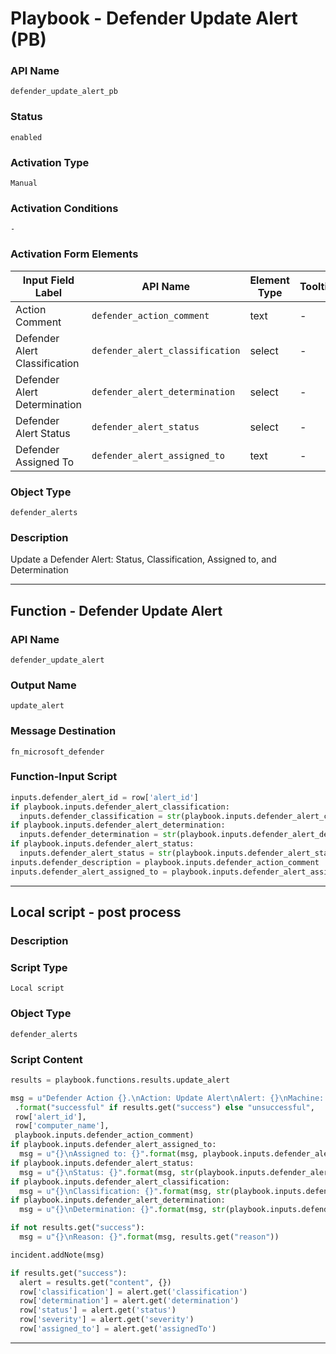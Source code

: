 <!--
    DO NOT MANUALLY EDIT THIS FILE
    THIS FILE IS AUTOMATICALLY GENERATED WITH resilient-sdk codegen
    Generated with resilient-sdk v50.0.131
-->

# Playbook - Defender Update Alert (PB)

### API Name
`defender_update_alert_pb`

### Status
`enabled`

### Activation Type
`Manual`

### Activation Conditions
`-`

### Activation Form Elements
| Input Field Label | API Name | Element Type | Tooltip | Requirement |
| ----------------- | -------- | ------------ | ------- | ----------- |
| Action Comment | `defender_action_comment` | text | - | Always |
| Defender Alert Classification | `defender_alert_classification` | select | - | Optional |
| Defender Alert Determination | `defender_alert_determination` | select | - | Optional |
| Defender Alert Status | `defender_alert_status` | select | - | Optional |
| Defender Assigned To | `defender_alert_assigned_to` | text | - | Optional |

### Object Type
`defender_alerts`

### Description
Update a Defender Alert: Status, Classification, Assigned to, and Determination


---
## Function - Defender Update Alert

### API Name
`defender_update_alert`

### Output Name
`update_alert`

### Message Destination
`fn_microsoft_defender`

### Function-Input Script
```python
inputs.defender_alert_id = row['alert_id']
if playbook.inputs.defender_alert_classification:
  inputs.defender_classification = str(playbook.inputs.defender_alert_classification)
if playbook.inputs.defender_alert_determination:
  inputs.defender_determination = str(playbook.inputs.defender_alert_determination)
if playbook.inputs.defender_alert_status:
  inputs.defender_alert_status = str(playbook.inputs.defender_alert_status)
inputs.defender_description = playbook.inputs.defender_action_comment
inputs.defender_alert_assigned_to = playbook.inputs.defender_alert_assigned_to
```

---

## Local script - post process

### Description


### Script Type
`Local script`

### Object Type
`defender_alerts`

### Script Content
```python
results = playbook.functions.results.update_alert

msg = u"Defender Action {}.\nAction: Update Alert\nAlert: {}\nMachine: {}\nComment: {}"\
 .format("successful" if results.get("success") else "unsuccessful",
 row['alert_id'],
 row['computer_name'],
 playbook.inputs.defender_action_comment)
if playbook.inputs.defender_alert_assigned_to:
  msg = u"{}\nAssigned to: {}".format(msg, playbook.inputs.defender_alert_assigned_to)
if playbook.inputs.defender_alert_status:
  msg = u"{}\nStatus: {}".format(msg, str(playbook.inputs.defender_alert_status))
if playbook.inputs.defender_alert_classification:
  msg = u"{}\nClassification: {}".format(msg, str(playbook.inputs.defender_alert_classification))
if playbook.inputs.defender_alert_determination:
  msg = u"{}\nDetermination: {}".format(msg, str(playbook.inputs.defender_alert_determination))

if not results.get("success"):
  msg = u"{}\nReason: {}".format(msg, results.get("reason"))

incident.addNote(msg)

if results.get("success"):
  alert = results.get("content", {})
  row['classification'] = alert.get('classification')
  row['determination'] = alert.get('determination')
  row['status'] = alert.get('status')
  row['severity'] = alert.get('severity')
  row['assigned_to'] = alert.get('assignedTo')
```

---

